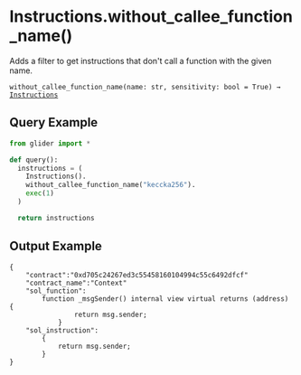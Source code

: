 # Instructions.without\_callee\_function\_name()

Adds a filter to get instructions that don't call a function with the given name.

`without_callee_function_name(name: str, sensitivity: bool = True) →` [`Instructions`](./)

## Query Example

```python
from glider import *

def query():
  instructions = (
    Instructions().
    without_callee_function_name("keccka256").
    exec(1)
  )

  return instructions
```

## Output Example

```solidity
{
    "contract":"0xd705c24267ed3c55458160104994c55c6492dfcf"
    "contract_name":"Context"
    "sol_function":
        function _msgSender() internal view virtual returns (address) {
                return msg.sender;
            }
    "sol_instruction":
        {
            return msg.sender;
        }
}
```
